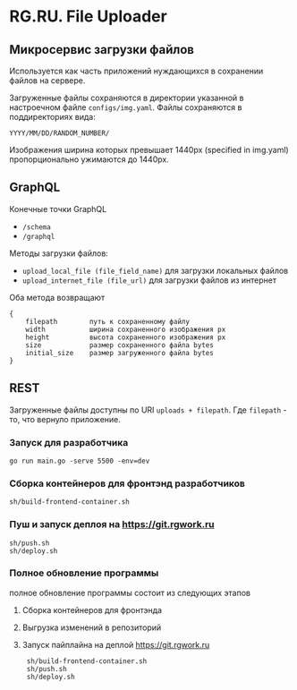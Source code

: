 # RG.RU. File Uploader

## Микросервис загрузки файлов

Используется как часть приложений нуждающихся в сохранении файлов на сервере.

Загруженные файлы сохраняются в директории указанной в настроечном файле `configs/img.yaml`.
Файлы сохраняются в поддиректориях вида:

    YYYY/MM/DD/RANDOM_NUMBER/

Изображения ширина которых превышает 1440px (specified in img.yaml) пропорционально ужимаются до 1440px.

## GraphQL

Конечные точки GraphQL 
- `/schema` 
- `/graphql`


Методы загрузки файлов:
- `upload_local_file (file_field_name)` для загрузки локальных файлов
- `upload_internet_file (file_url)` для загрузки файлов из интернет

Оба метода возвращают 

    {
        filepath        путь к сохраненному файлу 
        width           ширина сохраненного изображения px
        height          высота сохраненного изображения px
        size            размер сохраненного файла bytes
        initial_size    размер загруженного файла bytes
    }

## REST

Загруженные файлы доступны по URI 
`uploads + filepath`. Где `filepath` - то, что вернуло приложение.


### Запуск для разработчика

    go run main.go -serve 5500 -env=dev

### Сборка контейнеров для фронтэнд разработчиков

    sh/build-frontend-container.sh

### Пуш и запуск деплоя на https://git.rgwork.ru

    sh/push.sh
    sh/deploy.sh

### Полное обновление программы

полное обновление программы состоит из следующих этапов

1. Сборка контейнеров для фронтэнда
2. Выгрузка изменений в репозиторий
3. Запуск пайплайна на деплой https://git.rgwork.ru

        sh/build-frontend-container.sh
        sh/push.sh
        sh/deploy.sh



